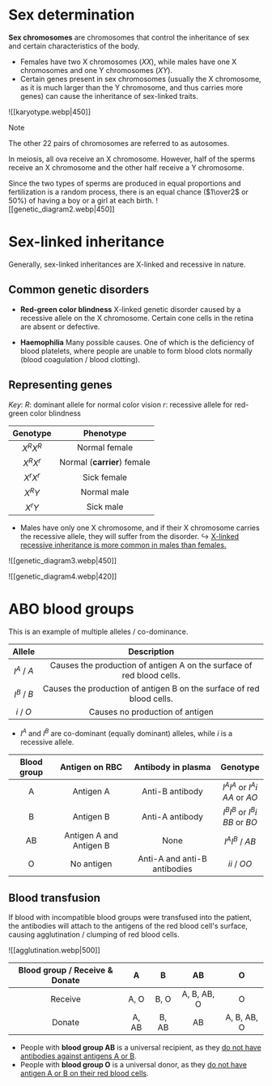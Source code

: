 # Sex determination
**Sex chromosomes** are chromosomes that control the inheritance of sex and certain characteristics of the body.
- Females have two X chromosomes ($XX$), while males have one X chromosomes and one Y chromosomes ($XY$).
- Certain genes present in sex chromosomes (usually the X chromosome, as it is much larger than the Y chromosome, and thus carries more genes) can cause the inheritance of sex-linked traits.

![[karyotype.webp|450]]

> [!note]
> The other 22 pairs of chromosomes are referred to as <span class="hi-blue">autosomes</span>.

In meiosis, all ova receive an X chromosome. However, half of the sperms receive an X chromosome and the other half receive a Y chromosome.

Since the two types of sperms are produced in equal proportions and fertilization is a random process, there is an equal chance ($1\over2$ or $50\%$) of having a boy or a girl at each birth.
![[genetic_diagram2.webp|450]]

# Sex-linked inheritance
Generally, sex-linked inheritances are X-linked and recessive in nature.

## Common genetic disorders
- **Red-green color blindness**
  X-linked genetic disorder caused by a recessive allele on the X chromosome. Certain cone cells in the retina are absent or defective.

- **Haemophilia**
  Many possible causes. One of which is the deficiency of blood platelets, where people are unable to form blood clots normally (blood coagulation / blood clotting).

## Representing genes
*Key*:
$R$: dominant allele for normal color vision
$r$: recessive allele for red-green color blindness

| Genotype  |          Phenotype          |
| :-------: | :-------------------------: |
| $X^R X^R$ |        Normal female        |
| $X^R X^r$ | Normal (**carrier**) female |
| $X^r X^r$ |         Sick female         |
|  $X^R Y$  |         Normal male         |
|  $X^r Y$  |          Sick male          |
- Males have only one X chromosome, and if their X chromosome carries the recessive allele, they will suffer from the disorder.
  ↪ <u>X-linked recessive inheritance is more common in males than females.</u>

![[genetic_diagram3.webp|450]]

![[genetic_diagram4.webp|420]]

# ABO blood groups
This is an example of <span class="hi-green">multiple alleles / co-dominance</span>.

| Allele | Description |
| :--: | :--: |
| $I^A$ / $A$ | Causes the production of antigen A on the surface of red blood cells. |
| $I^B$ / $B$ | Causes the production of antigen B on the surface of red blood cells. |
| $i$ / $O$ | Causes no production of antigen |
- $I^A$ and $I^B$ are <span class="hi-green">co-dominant (equally dominant)</span> alleles, while $i$ is a <span class="hi-green">recessive</span> allele.

| Blood group | Antigen on RBC | Antibody in plasma | Genotype |
| :--: | :--: | :--: | :--: |
| A | Antigen A | Anti-B antibody | $I^A I^A$ or $I^A i$<br>$AA$ or $AO$ |
| B | Antigen B | Anti-A antibody | $I^B I^B$ or $I^B i$<br>$BB$ or $BO$ |
| AB | Antigen A and Antigen B | None | $I^A I^B$ / $AB$ |
| O | No antigen | Anti-A and anti-B antibodies | $ii$ / $OO$ |

## Blood transfusion
If blood with incompatible blood groups were transfused into the patient, the antibodies will attach to the antigens of the red blood cell's surface, causing <span class="hi-blue">agglutination / clumping of red blood cells</span>.

![[agglutination.webp|500]]

| Blood group / Receive & Donate | A | B | AB | O |
| :--: | :--: | :--: | :--: | :--: |
| Receive | A, O | B, O | A, B, AB, O | O |
| Donate | A, AB | B, AB | AB | A, B, AB, O |
- People with **blood group AB** is a <span class="hi-green">universal recipient</span>, as they <u>do not have antibodies against antigens A or B</u>.
- People with **blood group O** is a <span class="hi-green">universal donor</span>, as they <u>do not have antigen A or B on their red blood cells</u>.
